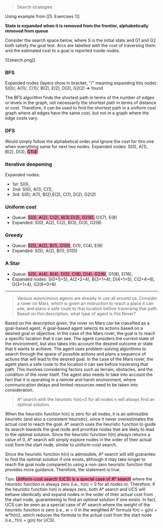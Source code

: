 
> Search strategies

Using example from [[5. Exercises 1]]

**State is expanded when it is removed from the frontier, alphabetically removed from queue**

Consider the search space below, where S is the initial state and G1 and G2 both satisfy the goal test. Arcs are labelled with the cost of traversing them and the estimated cost to a goal is reported inside nodes.

![[search.png]]



### BFS
Expanded nodes (layers show in bracket, "/" meaning expanding this node): 
S(0)/, A(1)/, C(1)/, B(2), E(2), D(2), G2(2) => found 

The BFS algorithm finds the shortest path in terms of the number of edges or levels in the graph, not necessarily the shortest path in terms of distance or cost. Therefore, it can be used to find the shortest path in a uniform cost graph where all edges have the same cost, but not in a graph where the edge costs vary.


### DFS
Would simply follow the alphabetical order and ignore the cost for this one when everything same for next two nodes.
Expanded nodes: S(0), A(1), B(2), D(3), <mark style="background: #FF5582A6;">G1(4)</mark>


### Iterative deepening
Expanded nodes:
- 1st: S(0), 
- 2nd: S(0), A(1), C(1), 
- 3rd: S(0), A(1), B(2),E(2), C(1), D(2), G2(2)


### Uniform cost
- Queue: <mark style="background: #FF5582A6;">S(0), A(2), C(2), B(3),D(3), 
G2(6),</mark> G1(7), E(8)
- Expanded: S(0), A(2), C(2), B(3), D(3), G2(6)


### Greedy
- Queue: <mark style="background: #FF5582A6;">S(5), A(2), B(1), G1(0)</mark>, D(1), C(4), E(6)
- Expanded: S(5), A(2), B(1), G1(0)


### A Star
- Queue: <mark style="background: #FF5582A6;">S(5), A(4), B(4), D(5), C(6), D(4), G2(6)</mark>, G1(8), E(16), 
- Expanded nodes: S(0+5=5), A(2+2=4), B(3+1=4), D(4+1=5), C(2+4=6), D(3+1=4), G2(6+0=6)

---

> Various autonomous agents are already in use all around us. Consider a rover on Mars, which is given an instruction to reach a place it can see, and plans a safe route to that location before traversing that path. Based on this description, what type of agent is this Rover?

Based on the description given, the rover on Mars can be classified as a goal-based agent.
A goal-based agent selects its actions based on a desired goal or objective. In the case of the Mars rover, the goal is to reach a specific location that it can see. The agent considers the current state of the environment, but also takes into account the desired outcome or state that it wants to achieve. The agent uses problem-solving algorithms to search through the space of possible actions and plans a sequence of actions that will lead to the desired goal.
In the case of the Mars rover, the agent plans a safe route to the location it can see before traversing that path. This involves considering factors such as terrain, obstacles, and the condition of the rover itself. The agent also needs to take into account the fact that it is operating in a remote and harsh environment, where communication delays and limited resources need to be taken into consideration.


> A* search with the heuristic h(n)=0 for all nodes n will always find an optimal solution.

When the heuristic function h(n) is zero for all nodes, it is an admissible heuristic (and also a consistent heuristic), since it never overestimates the actual cost to reach the goal. A* search uses the heuristic function to guide its search towards the goal node and prioritize nodes that are likely to lead to the optimal solution. Since the heuristic function h(n) always returns a value of 0, A* search will simply explore nodes in the order of their actual cost from the start node, similar to uniform-cost search.

Since the heuristic function h(n) is admissible, A* search will still guarantee to find the optimal solution if one exists, although it may take longer to reach the goal node compared to using a non-zero heuristic function that provides more guidance. Therefore, the statement is true.

Tips:
	<mark style="background: #FF5582A6;">Uniform-cost search (UCS) is a special case of A* search</mark> where the heuristic function is always zero (i.e., h(n) = 0 for all nodes n). Therefore, if the heuristic function h(n) is always zero, both A* search and UCS will behave identically and expand nodes in the order of their actual cost from the start node, guaranteeing to find an optimal solution if one exists.
	In fact, UCS can be seen as a special case of A* search where the weight of the heuristic function is zero (i.e., w = 0 in the weighted A* formula f(n) = g(n) + w*h(n)), which reduces the formula to the actual cost from the start node (i.e., f(n) = g(n) for UCS).